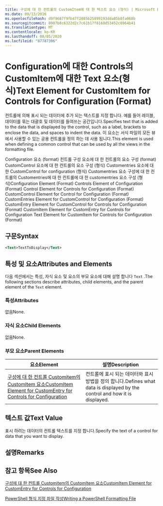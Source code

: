 ```yaml
---
title: 구성에 대 한 컨트롤의 CustomItem에 대 한 텍스트 요소 (형식) | Microsoft Docs
ms.date: 09/13/2016
ms.openlocfilehash: d9f9687f9fb47f2085b25899193dda85b8fa068b
ms.sourcegitcommit: 0907b8c6322d2c7c61b17f8168d53452c8964b41
ms.translationtype: MT
ms.contentlocale: ko-KR
ms.lasthandoff: 08/05/2020
ms.locfileid: "87787396"
---
```

# <a name="text-element-for-customitem-for-controls-for-configuration-format"></a><span data-ttu-id="f0af2-102">Configuration에 대한 Controls의 CustomItem에 대한 Text 요소(형식)</span><span class="sxs-lookup"><span data-stu-id="f0af2-102">Text Element for CustomItem for Controls for Configuration (Format)</span></span>

<span data-ttu-id="f0af2-103">컨트롤에 의해 표시 되는 데이터에 추가 되는 텍스트를 지정 합니다. 예를 들어 레이블, 데이터를 묶는 대괄호 및 데이터를 들여쓰는 공간입니다.</span><span class="sxs-lookup"><span data-stu-id="f0af2-103">Specifies text that is added to the data that is displayed by the control, such as a label, brackets to enclose the data, and spaces to indent the data.</span></span> <span data-ttu-id="f0af2-104">이 요소는 서식 파일의 모든 뷰에서 사용할 수 있는 공용 컨트롤을 정의 하는 데 사용 됩니다.</span><span class="sxs-lookup"><span data-stu-id="f0af2-104">This element is used when defining a common control that can be used by all the views in the formatting file.</span></span>

<span data-ttu-id="f0af2-105">Configuration 요소 (format) 컨트롤 구성 요소에 대 한 컨트롤의 요소 구성 (format) CustomControl 요소에 대 한 컨트롤의 요소 구성 (형식) Customentries 요소에 대 한 CustomControl for configuration (형식) Customentries 요소 구성에 대 한 컨트롤의 Customentries에 대 한 컨트롤에 대 한 customentries 요소 구성 (형식)</span><span class="sxs-lookup"><span data-stu-id="f0af2-105">Configuration Element (Format) Controls Element of Configuration (Format) Control Element for Controls for Configuration (Format) CustomControl Element for Control for Configuration (Format) CustomEntries Element for CustomControl for Configuration (Format) CustomEntry Element for CustomControl for Controls for Configuration (Format) CustomItem Element for CustomEntry for Controls for Configuration Text Element for CustomItem for Controls for Configuration (Format)</span></span>

## <a name="syntax"></a><span data-ttu-id="f0af2-106">구문</span><span class="sxs-lookup"><span data-stu-id="f0af2-106">Syntax</span></span>

```xml
<Text>TextToDisplay</Text>
```

## <a name="attributes-and-elements"></a><span data-ttu-id="f0af2-107">특성 및 요소</span><span class="sxs-lookup"><span data-stu-id="f0af2-107">Attributes and Elements</span></span>

<span data-ttu-id="f0af2-108">다음 섹션에서는 특성, 자식 요소 및 요소의 부모 요소에 대해 설명 합니다 `Text` .</span><span class="sxs-lookup"><span data-stu-id="f0af2-108">The following sections describe attributes, child elements, and the parent element of the `Text` element.</span></span>

### <a name="attributes"></a><span data-ttu-id="f0af2-109">특성</span><span class="sxs-lookup"><span data-stu-id="f0af2-109">Attributes</span></span>

<span data-ttu-id="f0af2-110">없음</span><span class="sxs-lookup"><span data-stu-id="f0af2-110">None.</span></span>

### <a name="child-elements"></a><span data-ttu-id="f0af2-111">자식 요소</span><span class="sxs-lookup"><span data-stu-id="f0af2-111">Child Elements</span></span>

<span data-ttu-id="f0af2-112">없음</span><span class="sxs-lookup"><span data-stu-id="f0af2-112">None.</span></span>

### <a name="parent-elements"></a><span data-ttu-id="f0af2-113">부모 요소</span><span class="sxs-lookup"><span data-stu-id="f0af2-113">Parent Elements</span></span>

|<span data-ttu-id="f0af2-114">요소</span><span class="sxs-lookup"><span data-stu-id="f0af2-114">Element</span></span>|<span data-ttu-id="f0af2-115">설명</span><span class="sxs-lookup"><span data-stu-id="f0af2-115">Description</span></span>|
|-------------|-----------------|
|[<span data-ttu-id="f0af2-116">구성에 대 한 컨트롤 Customitem의 CustomItem 요소</span><span class="sxs-lookup"><span data-stu-id="f0af2-116">CustomItem Element for CustomEntry for Controls for Configuration</span></span>](./customitem-element-for-customentry-for-controls-for-configuration-format.md)|<span data-ttu-id="f0af2-117">컨트롤에 표시 되는 데이터와 표시 방법을 정의 합니다.</span><span class="sxs-lookup"><span data-stu-id="f0af2-117">Defines what data is displayed by the control and how it is displayed.</span></span>|

## <a name="text-value"></a><span data-ttu-id="f0af2-118">텍스트 값</span><span class="sxs-lookup"><span data-stu-id="f0af2-118">Text Value</span></span>

<span data-ttu-id="f0af2-119">표시 하려는 데이터의 컨트롤 텍스트를 지정 합니다.</span><span class="sxs-lookup"><span data-stu-id="f0af2-119">Specify the text of a control for data that you want to display.</span></span>

## <a name="remarks"></a><span data-ttu-id="f0af2-120">설명</span><span class="sxs-lookup"><span data-stu-id="f0af2-120">Remarks</span></span>

## <a name="see-also"></a><span data-ttu-id="f0af2-121">참고 항목</span><span class="sxs-lookup"><span data-stu-id="f0af2-121">See Also</span></span>

[<span data-ttu-id="f0af2-122">구성에 대 한 컨트롤 Customitem의 CustomItem 요소</span><span class="sxs-lookup"><span data-stu-id="f0af2-122">CustomItem Element for CustomEntry for Controls for Configuration</span></span>](./customitem-element-for-customentry-for-controls-for-configuration-format.md)

[<span data-ttu-id="f0af2-123">PowerShell 형식 지정 파일 작성</span><span class="sxs-lookup"><span data-stu-id="f0af2-123">Writing a PowerShell Formatting File</span></span>](./writing-a-powershell-formatting-file.md)
